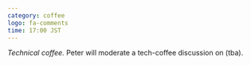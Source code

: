 ```yaml
---
category: coffee
logo: fa-comments
time: 17:00 JST
---
```


*Technical coffee.*  Peter will moderate a tech-coffee discussion on
(tba).
